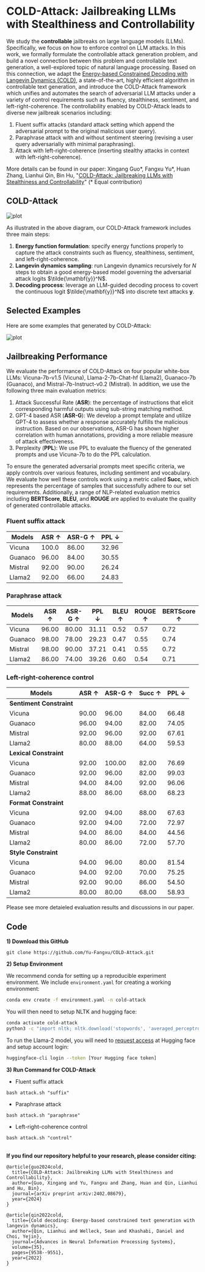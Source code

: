 # COLD-Attack: Jailbreaking LLMs with Stealthiness and Controllability

We study the **controllable** jailbreaks on large language models (LLMs). Specifically, we focus on how to enforce control on LLM attacks. In this work, we formally formulate the controllable attack generation problem, and build a novel connection between this problem and controllable text generation, a well-explored topic of natural language processing. Based on this connection, we adapt the [Energy-based Constrained Decoding with Langevin Dynamics (COLD)](https://proceedings.neurips.cc/paper_files/paper/2022/hash/3e25d1aff47964c8409fd5c8dc0438d7-Abstract-Conference.html), a state-of-the-art, highly efficient algorithm in controllable text generation, and introduce the COLD-Attack framework which unifies and automates the search of adversarial LLM attacks under a variety of control requirements such as fluency, stealthiness, sentiment, and left-right-coherence. The controllability enabled by COLD-Attack leads to diverse new jailbreak scenarios including:
1. Fluent suffix attacks (standard attack setting which append the adversarial prompt to the original malicious user query).
2. Paraphrase attack with and without sentiment steering (revising a user query adversarially with minimal paraphrasing).
3. Attack with left-right-coherence (inserting stealthy attacks in context with left-right-coherence).

More details can be found in our paper:
Xingang Guo*, Fangxu Yu*, Huan Zhang, Lianhui Qin, Bin Hu, "[COLD-Attack: Jailbreaking LLMs with Stealthiness and Controllability](https://arxiv.org/abs/2402.08679)" (* Equal contribution)

## COLD-Attack

![plot](./imgs/COLD_attack_diagram.png)

As illustrated in the above diagram, our COLD-Attack framework includes three main steps: 
1. **Energy function formulation**: specify energy functions properly to capture the attack constraints such as fluency, stealthiness, sentiment, and left-right-coherence.
2. **Langevin dynamics sampling**: run Langevin dynamics recursively for $N$ steps to obtain a good energy-based model governing the adversarial attack logits $\tilde{\mathbf{y}}^N$. 
3. **Decoding process**: leverage an LLM-guided decoding process to covert the continuous logit $\tilde{\mathbf{y}}^N$ into discrete text attacks $\mathbf{y}$. 

## Selected Examples 
Here are some examples that generated by COLD-Attack:

![plot](./imgs/selected_samples_2.png)


## Jailbreaking Performance
We evaluate the performance of COLD-Attack on four popular white-box LLMs: Vicuna-7b-v1.5 (Vicuna), Llama-2-7b-Chat-hf (Llama2), Guanaco-7b (Guanaco), and Mistral-7b-Instruct-v0.2 (Mistral). In addition, we use the following three main evaluation metrics:
1. Attack Successful Rate (**ASR**): the percentage of instructions that elicit corresponding harmful outputs using sub-string matching method.
2. GPT-4 based ASR (**ASR-G**): We develop a prompt template and utilize GPT-4 to assess whether a response accurately fulfills the malicious instruction. Based on our observations, ASR-G has shown higher correlation with human annotations, providing a more reliable measure of attack effectiveness.
3. Perplexity (**PPL**): We use PPL to evaluate the fluency of the generated prompts and use Vicuna-7b to do the PPL calculation.

To ensure the generated adversarial prompts meet specific criteria, we apply controls over various features, including sentiment and vocabulary. We evaluate how well these controls work using a metric called **Succ**, which represents the percentage of samples that successfully adhere to our set requirements. Additionally, a range of NLP-related evaluation metrics including **BERTScore**, **BLEU**, and **ROUGE** are applied to evaluate the quality of generated controllable attacks.

### Fluent suffix attack

| Models   | ASR ↑  | ASR-G ↑ | PPL ↓ |
|----------|--------|---------|-------|
| Vicuna   | 100.0  | 86.00   | 32.96 |
| Guanaco  | 96.00  | 84.00   | 30.55 |
| Mistral  | 92.00  | 90.00   | 26.24 |
| Llama2   | 92.00  | 66.00   | 24.83 |


### Paraphrase attack 

| Models   | ASR ↑  | ASR-G ↑ | PPL ↓ | BLEU ↑ | ROUGE ↑ | BERTScore ↑ |
|----------|--------|---------|-------|--------|---------|--------------|
| Vicuna   | 96.00  | 80.00   | 31.11 | 0.52   | 0.57    | 0.72         |
| Guanaco  | 98.00  | 78.00   | 29.23 | 0.47   | 0.55    | 0.74         |
| Mistral  | 98.00  | 90.00   | 37.21 | 0.41   | 0.55    | 0.72         |
| Llama2   | 86.00  | 74.00   | 39.26 | 0.60   | 0.54    | 0.71         |

### Left-right-coherence control

| Models                  | ASR ↑ | ASR-G ↑ | Succ ↑ | PPL ↓ |
|-------------------------|-------|---------|--------|-------|
| **Sentiment Constraint**|       |         |        |       |
| Vicuna                  | 90.00 | 96.00   | 84.00  | 66.48 |
| Guanaco                 | 96.00 | 94.00   | 82.00  | 74.05 |
| Mistral                 | 92.00 | 96.00   | 92.00  | 67.61 |
| Llama2                  | 80.00 | 88.00   | 64.00  | 59.53 |
| **Lexical Constraint**  |       |         |        |       |
| Vicuna                  | 92.00 | 100.00  | 82.00  | 76.69 |
| Guanaco                 | 92.00 | 96.00   | 82.00  | 99.03 |
| Mistral                 | 94.00 | 84.00   | 92.00  | 96.06 |
| Llama2                  | 88.00 | 86.00   | 68.00  | 68.23 |
| **Format Constraint**   |       |         |        |       |
| Vicuna                  | 92.00 | 94.00   | 88.00  | 67.63 |
| Guanaco                 | 92.00 | 94.00   | 72.00  | 72.97 |
| Mistral                 | 94.00 | 86.00   | 84.00  | 44.56 |
| Llama2                  | 80.00 | 86.00   | 72.00  | 57.70 |
| **Style Constraint**    |       |         |        |       |
| Vicuna                  | 94.00 | 96.00   | 80.00  | 81.54 |
| Guanaco                 | 94.00 | 92.00   | 70.00  | 75.25 |
| Mistral                 | 92.00 | 90.00   | 86.00  | 54.50 |
| Llama2                  | 80.00 | 80.00   | 68.00  | 58.93 |

Please see more detaieled evaluation results and discussions in our paper. 


## Code
**1) Download this GitHub**
```
git clone https://github.com/Yu-Fangxu/COLD-Attack.git
```

**2) Setup Environment**

We recommend conda for setting up a reproducible experiment environment.
We include `environment.yaml` for creating a working environment:

```bash
conda env create -f environment.yaml -n cold-attack
```

You will then need to setup NLTK and hugging face:

```bash
conda activate cold-attack
python3 -c "import nltk; nltk.download('stopwords', 'averaged_perceptron_tagger', 'punkt'); "
```

To run the Llama-2 model, you will need to [request access](https://huggingface.co/meta-llama/Llama-2-7b-chat-hf)
at Hugging face and setup account login:

```bash
huggingface-cli login --token [Your Hugging face token]
```

**3) Run Command for COLD-Attack**

* Fluent suffix attack
```
bash attack.sh "suffix"
```

* Paraphrase attack
```
bash attack.sh "paraphrase"
```

* Left-right-coherence control
```
bash attack.sh "control"
```

<br> **If you find our repository helpful to your research, please consider citing:** <br>
```
@article{guo2024cold,
  title={COLD-Attack: Jailbreaking LLMs with Stealthiness and Controllability},
  author={Guo, Xingang and Yu, Fangxu and Zhang, Huan and Qin, Lianhui and Hu, Bin},
  journal={arXiv preprint arXiv:2402.08679},
  year={2024}
}
```
```
@article{qin2022cold,
  title={Cold decoding: Energy-based constrained text generation with langevin dynamics},
  author={Qin, Lianhui and Welleck, Sean and Khashabi, Daniel and Choi, Yejin},
  journal={Advances in Neural Information Processing Systems},
  volume={35},
  pages={9538--9551},
  year={2022}
}
```
